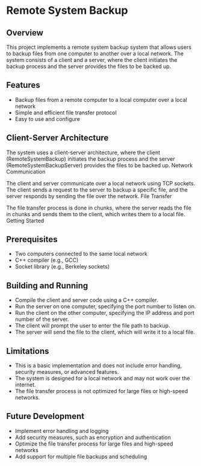 # Remote System Backup
## Overview

This project implements a remote system backup system that allows users to backup files from one computer to another over a local network. The system consists of a client and a server, where the client initiates the backup process and the server provides the files to be backed up.

Features
---
+ Backup files from a remote computer to a local computer over a local network
+ Simple and efficient file transfer protocol
+ Easy to use and configure

Client-Server Architecture
---
The system uses a client-server architecture, where the client (RemoteSystemBackup) initiates the backup process and the server (RemoteSystemBackupServer) provides the files to be backed up.
Network Communication

The client and server communicate over a local network using TCP sockets. The client sends a request to the server to backup a specific file, and the server responds by sending the file over the network.
File Transfer

The file transfer process is done in chunks, where the server reads the file in chunks and sends them to the client, which writes them to a local file.
Getting Started

Prerequisites
---
+ Two computers connected to the same local network
+ C++ compiler (e.g., GCC)
+ Socket library (e.g., Berkeley sockets)

Building and Running
---
+ Compile the client and server code using a C++ compiler.
+ Run the server on one computer, specifying the port number to listen on.
+ Run the client on the other computer, specifying the IP address and port number of the server.
+ The client will prompt the user to enter the file path to backup.
+ The server will send the file to the client, which will write it to a local file.

Limitations
---
+ This is a basic implementation and does not include error handling, security measures, or advanced features.
+ The system is designed for a local network and may not work over the internet.
+ The file transfer process is not optimized for large files or high-speed networks.

Future Development
---
+ Implement error handling and logging
+ Add security measures, such as encryption and authentication
+ Optimize the file transfer process for large files and high-speed networks
+ Add support for multiple file backups and scheduling
